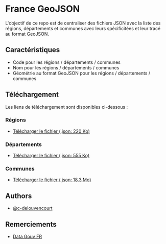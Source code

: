 # France GeoJSON

L'objectif de ce repo est de centraliser des fichiers JSON avec la liste des régions, départements et communes avec leurs spécificitées et leur tracé au format GeoJSON.


## Caractéristiques

- Code pour les régions / départements / communes
- Nom pour les régions / départements / communes
- Géométrie au format GeoJSON pour les régions / départements / communes


## Téléchargement

Les liens de téléchargement sont disponibles ci-dessous :

### Régions

- [Télécharger le fichier (.json: 220 Ko)]()

### Départements

- [Télécharger le fichier (.json: 555 Ko)]()

### Communes

- [Télécharger le fichier (.json: 18.3 Mo)]()


## Authors

- [@c-delouvencourt](https://www.github.com/c-delouvencourt)




## Remerciements

- [Data Gouv FR](https://www.data.gouv.fr/fr/datasets/contours-des-communes-de-france-simplifie-avec-regions-et-departement-doutre-mer-rapproches/)

